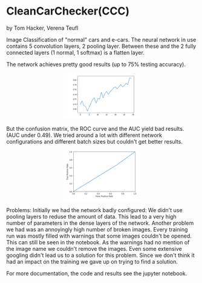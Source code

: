 # CleanCarChecker(CCC)
by Tom Hacker, Verena Teufl

Image Classification of "normal" cars and e-cars.
The neural network in use contains 5 convolution layers, 2 pooling layer. 
Between these and the 2 fully connected layers (1 normal, 1 softmax) is a flatten layer.

The network achieves pretty good results (up to 75% testing accuracy). 
<p align="center">
  <img src="images/Accuracy.PNG" width="40%"/>
</p>
But the confusion matrix, the ROC curve and the AUC yield bad results. (AUC under 0.49).
We tried around a lot with different network configurations and different batch sizes but couldn't get better results. 
<p align="center">
  <img src="images/roc.PNG" width="40%"/>
</p>


Problems:
Initially we had the network badly configured: We didn't use pooling layers to reduse the amount of data. This lead to a very high number of parameters in the dense layers of the network.
Another problem we had was an annoyingly high number of broken images. Every training run was mostly filled with warnings that some images couldn't be opened. This can still be seen in the notebook.
As the warnings had no mention of the image name we couldn't remove the images. Even some extensive googling didn't lead us to a solution for this problem. Since we don't think it had an impact on the training we gave up on trying to find a solution.




For more documentation, the code and results see the jupyter notebook.

